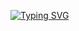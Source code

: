 <a href="https://git.io/typing-svg"><img src="https://readme-typing-svg.herokuapp.com?font=Unbounded&weight=600&size=40&duration=3500&pause=100&color=4185F4&center=true&vCenter=true&width=840&height=100&lines=Hello+world!;I'm+Alexander!" alt="Typing SVG" /></a>  
